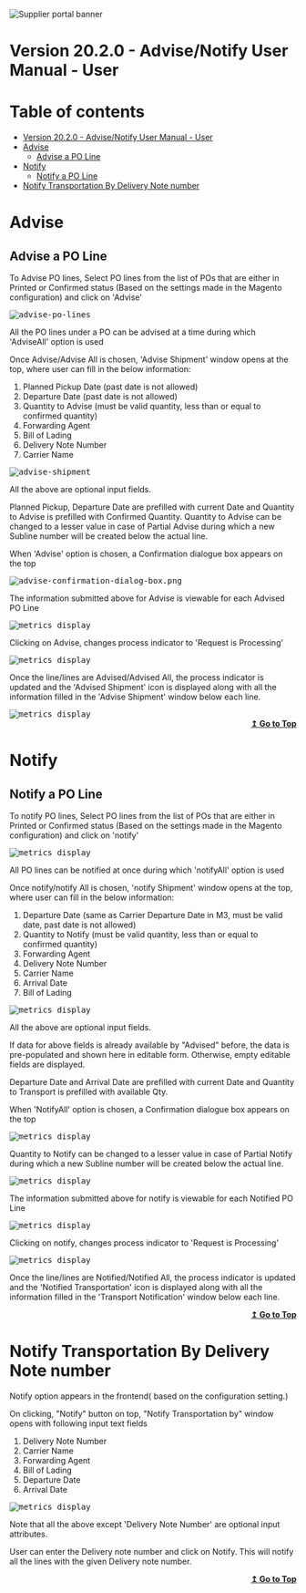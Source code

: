 ![Supplier portal banner](../../../../images/banner-supplier-portal.jpg)

# Version 20.2.0 - Advise/Notify User Manual - User

# Table of contents

- [Version 20.2.0 - Advise/Notify User Manual - User](#version-2020---advisenotify-user-manual---user)
- [Advise](#advise)
  - [Advise a PO Line](#advise-a-po-line)
- [Notify](#notify)
  - [Notify a PO Line](#notify-a-po-line)
- [Notify Transportation By Delivery Note number](#notify-transportation-by-delivery-note-number)

# Advise

## Advise a PO Line

To Advise PO lines, Select PO lines from the list of POs that are either in Printed or Confirmed status (Based on the settings made in the Magento configuration) and click on &#39;Advise&#39;

<kbd>
<img alt="advise-po-lines" src="../../images/usermanual/advise-po-lines.png"> 
</kbd>

All the PO lines under a PO can be advised at a time during which &#39;AdviseAll&#39; option is used


Once Advise/Advise All is chosen, &#39;Advise Shipment&#39; window opens at the top, where user can fill in the below information:
1. Planned Pickup Date (past date is not allowed)
2. Departure Date (past date is not allowed)
3. Quantity to Advise (must be valid quantity, less than or equal to confirmed quantity)
4. Forwarding Agent
5. Bill of Lading
6. Delivery Note Number
7. Carrier Name

<kbd>
<img alt="advise-shipment" src="../../images/usermanual/advise-shipment.png"> 
</kbd>

All the above are optional input fields.

Planned Pickup, Departure Date are prefilled with current Date and Quantity to Advise is prefilled with Confirmed Quantity. Quantity to Advise can be changed to a lesser value in case of Partial Advise during which a new Subline number will be created below the actual line.

When &#39;Advise&#39; option is chosen, a Confirmation dialogue box appears on the top

<kbd>
<img alt="advise-confirmation-dialog-box.png" src="../../images/usermanual/advise-confirmation-dialog-box.png"> 
</kbd>

The information submitted above for Advise is viewable for each Advised PO Line

<kbd>
<img alt="metrics display" src="../../images/usermanual/subline-advise.png"> 
</kbd>


Clicking on Advise, changes process indicator to &#39;Request is Processing&#39;

<kbd>
<img alt="metrics display" src="../../images/usermanual/process-indicator-advise.png"> 
</kbd>

Once the line/lines are Advised/Advised All, the process indicator is updated and the &#39;Advised Shipment&#39; icon is displayed along with all the information filled in the &#39;Advise Shipment&#39; window below each line.

<kbd>
<img alt="metrics display" src="../../images/usermanual/advise-info.png"> 
</kbd>

<div align="right">
<b>
 <a href="#table-of-contents">↥ Go to Top</a>
</b>
</div>

# Notify

## Notify a PO Line

To notify PO lines, Select PO lines from the list of POs that are either in Printed or Confirmed status (Based on the settings made in the Magento configuration) and click on &#39;notify&#39;

<kbd>
<img alt="metrics display" src="../../images/usermanual/notify-po.png"> 
</kbd>

All PO lines can be notified at once during which &#39;notifyAll&#39; option is used


Once notify/notify All is chosen, &#39;notify Shipment&#39; window opens at the top, where user can fill in the below information:

1. Departure Date (same as Carrier Departure Date in M3, must be valid date, past date is not allowed)
2. Quantity to Notify (must be valid quantity, less than or equal to confirmed quantity)
3. Forwarding Agent
4. Delivery Note Number
5. Carrier Name
6. Arrival Date
7. Bill of Lading

<kbd>
<img alt="metrics display" src="../../images/usermanual/transport-notification.png"> 
</kbd>

All the above are optional input fields.

If data for above fields is already available by &quot;Advised&quot; before, the data is pre-populated and shown here in editable form. Otherwise, empty editable fields are displayed.

Departure Date and Arrival Date are prefilled with current Date and Quantity to Transport is prefilled with available Qty.

When &#39;NotifyAll&#39; option is chosen, a Confirmation dialogue box appears on the top


<kbd>
<img alt="metrics display" src="../../images/usermanual/notify-confirmation.png"> 
</kbd>


Quantity to Notify can be changed to a lesser value in case of Partial Notify during which a new Subline number will be created below the actual line.

<kbd>
<img alt="metrics display" src="../../images/usermanual/notify-subline.png"> 
</kbd>

The information submitted above for notify is viewable for each Notified PO Line

<kbd>
<img alt="metrics display" src="../../images/usermanual/notify-info.png"> 
</kbd>

Clicking on notify, changes process indicator to &#39;Request is Processing&#39;

<kbd>
<img alt="metrics display" src="../../images/usermanual/notify-process-indicator.png"> 
</kbd>

Once the line/lines are Notified/Notified All, the process indicator is updated and the &#39;Notified Transportation&#39; icon is displayed along with all the information filled in the &#39;Transport Notification&#39; window below each line.

<div align="right">
<b>
 <a href="#table-of-contents">↥ Go to Top</a>
</b>
</div>

# Notify Transportation By Delivery Note number

Notify option appears in the frontend( based on the configuration setting.)

On clicking, &quot;Notify&quot; button on top, &quot;Notify Transportation by&quot; window opens with following input text fields

1. Delivery Note Number
2. Carrier Name
3. Forwarding Agent
4. Bill of Lading
5. Departure Date
6. Arrival Date

<kbd>
<img alt="metrics display" src="../../images/usermanual/notify-by-del-num.png"> 
</kbd>

Note that all the above except &#39;Delivery Note Number&#39; are optional input attributes.

User can enter the Delivery note number and click on Notify. This will notify all the lines with the given Delivery note number.

<div align="right">
<b>
 <a href="#table-of-contents">↥ Go to Top</a>
</b>
</div>

